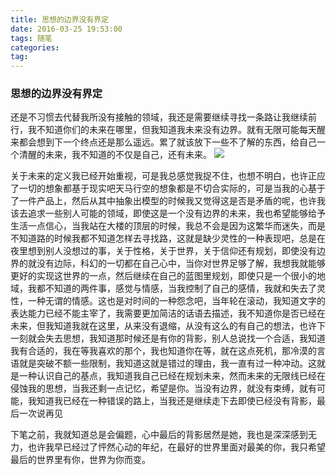 ```yaml
---
title: 思想的边界没有界定
date: 2016-03-25 19:53:00
tags: 随笔
categories:
tag:
---
```

### 思想的边界没有界定
还是不习惯去代替我所没有接触的领域，我还是需要继续寻找一条路让我继续前行，我不知道你们的未来在哪里，但我知道我未来没有边界。就有无限可能每天醒来都会想到下一个终点还是那么遥远。累了就该放下一些不了解的东西，给自己一个清醒的未来，我不知道的不仅是自己，还有未来。
![](http://o94r16s1l.bkt.clouddn.com/QQ%E5%9B%BE%E7%89%8720160623194632.jpg)
<!--more-->
关于未来的定义我已经开始重视，可是我总感觉我捉不住，也想不明白，也许正应了一切的想象都基于现实吧天马行空的想象都是不切合实际的，可是当我的心基于了一件产品上，然后从其中抽象出模型的时候我又觉得这是否是矛盾的呢，也许我该去追求一些别人可能的领域，即使这是一个没有边界的未来，我也希望能够给予生活一点信心，当我站在大楼的顶层的时候，我总不会是因为这繁华而迷失，而是不知道路的时候我都不知道怎样去寻找路，这就是缺少灵性的一种表现吧，总是在夜里想到别人没想过的事，关于性格，关于世界，关于信仰还有规划，即使没有边界的就没有边际，科幻的一切都在自己心中，当你对世界足够了解，我想我就能够更好的实现这世界的一点，然后继续在自己的蓝图里规划，即使只是一个很小的地域，我都不知道的两件事，感觉与情感，当我控制了自己的感情，我就和失去了灵性，一种无谓的情感。这也是对时间的一种怨念吧，当年轮在滚动，我知道文字的表达能力已经不能主宰了，我需要更加简洁的话语去描述，我不知道你是否已经在未来，但我知道我就在这里，从来没有退缩，从没有这么的有自己的想法，也许下一刻就会失去思想，我知道那时候还是有你的背影，别人总说找一个合适，我知道我有合适的，我在等我喜欢的那个，我也知道你在等，就在这点死机，那冷漠的言语就是突破不额一些限制，我知道这就是错过的理由，我一直有过一种冲动。这就是一种认识自己的基点，我知道我自己已经在规划未来，然而未来的无限线已经在侵蚀我的思想，当我还剩一点记忆，希望是你。当没有边界，就没有束缚，就有可能，我知道我已经在一种错误的路上，当我还是继续走下去即使已经没有背影，最后一次说再见

下笔之前，我就知道总是会偏题，心中最后的背影居然是她，我也是深深感到无力，也许我早已经过了怦然心动的年纪，在最好的世界里面对最美的你，我只希望最后的世界里有你，世界为你而变。
